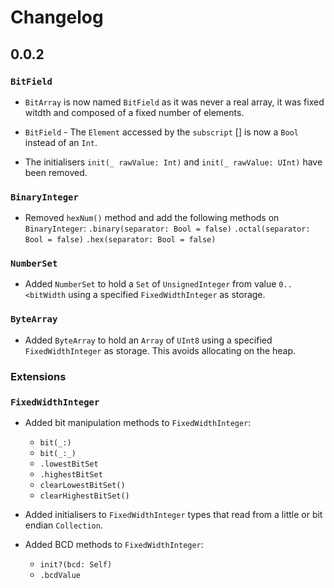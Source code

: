# Changelog

## 0.0.2

### `BitField`
- `BitArray` is now named `BitField` as it was never a real array, it was fixed witdth and composed of
  a fixed number of elements.
    
- `BitField` - The `Element` accessed by the `subscript` [] is now a `Bool` instead of an `Int`.

- The initialisers `init(_ rawValue: Int)` and `init(_ rawValue: UInt)` have been removed.

### `BinaryInteger`
- Removed `hexNum()` method and add the following methods on `BinaryInteger`:
  `.binary(separator: Bool = false)`
  `.octal(separator: Bool = false)`
  `.hex(separator: Bool = false)`

### `NumberSet`
- Added `NumberSet` to hold a `Set` of `UnsignedInteger` from value `0..<bitWidth` using a specified `FixedWidthInteger`
  as storage.

### `ByteArray`
- Added `ByteArray` to hold an `Array` of `UInt8` using a specified `FixedWidthInteger` as storage. This avoids
  allocating on the heap.

### Extensions

### `FixedWidthInteger`
- Added bit manipulation methods to `FixedWidthInteger`:
    - `bit(_:)`
    - `bit(_:_)`
    - `.lowestBitSet`
    - `.highestBitSet`
    - `clearLowestBitSet()`
    - `clearHighestBitSet()`

- Added initialisers to `FixedWidthInteger` types that read from a little or bit endian `Collection`.

- Added BCD methods to `FixedWidthInteger`:
  - `init?(bcd: Self)`
  - `.bcdValue`
